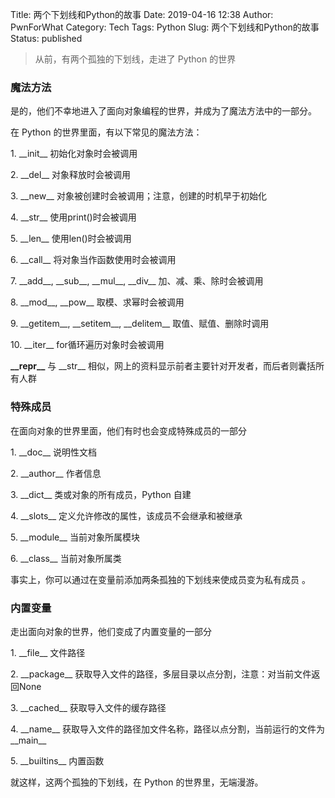 Title: 两个下划线和Python的故事
Date: 2019-04-16 12:38
Author: PwnForWhat
Category: Tech
Tags: Python
Slug: 两个下划线和Python的故事
Status: published

> 从前，有两个孤独的下划线，走进了 Python 的世界

### 魔法方法

是的，他们不幸地进入了面向对象编程的世界，并成为了魔法方法中的一部分。

在 Python 的世界里面，有以下常见的魔法方法：

1\. \_\_init\_\_ 初始化对象时会被调用

2\. \_\_del\_\_ 对象释放时会被调用

3\. \_\_new\_\_ 对象被创建时会被调用；注意，创建的时机早于初始化

4\. \_\_str\_\_ 使用print()时会被调用

5\. \_\_len\_\_ 使用len()时会被调用

6\. \_\_call\_\_ 将对象当作函数使用时会被调用

7\. \_\_add\_\_, \_\_sub\_\_, \_\_mul\_\_, \_\_div\_\_ 加、减、乘、除时会被调用

8\. \_\_mod\_\_, \_\_pow\_\_ 取模、求幂时会被调用

9\. \_\_getitem\_\_, \_\_setitem\_\_, \_\_delitem\_\_ 取值、赋值、删除时调用

10\. \_\_iter\_\_ for循环遍历对象时会被调用

**\_\_repr\_\_** 与 \_\_str\_\_ 相似，网上的资料显示前者主要针对开发者，而后者则囊括所有人群

### 特殊成员

在面向对象的世界里面，他们有时也会变成特殊成员的一部分

1\. \_\_doc\_\_ 说明性文档

2\. \_\_author\_\_ 作者信息

3\. \_\_dict\_\_ 类或对象的所有成员，Python 自建

4\. \_\_slots\_\_ 定义允许修改的属性，该成员不会继承和被继承

5\. \_\_module\_\_ 当前对象所属模块

6\. \_\_class\_\_ 当前对象所属类

事实上，你可以通过在变量前添加两条孤独的下划线来使成员变为私有成员 。

### 内置变量

走出面向对象的世界，他们变成了内置变量的一部分

1\. \_\_file\_\_ 文件路径

2\. \_\_package\_\_ 获取导入文件的路径，多层目录以点分割，注意：对当前文件返回None

3\. \_\_cached\_\_ 获取导入文件的缓存路径

4\. \_\_name\_\_ 获取导入文件的路径加文件名称，路径以点分割，当前运行的文件为\_\_main\_\_

5\. \_\_builtins\_\_ 内置函数

就这样，这两个孤独的下划线，在 Python 的世界里，无端漫游。